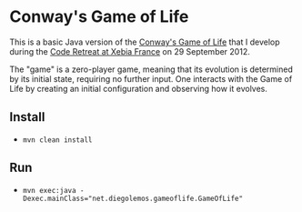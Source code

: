 # Conway's Game of Life
This is a basic Java version of the [Conway's Game of Life](http://en.wikipedia.org/wiki/Conway's_Game_of_Life) that I develop during the [Code Retreat at Xebia France](http://www.duchess-france.org/retour-du-code-retreat-du-29-septembre-2012/) on 29 September 2012.

The "game" is a zero-player game, meaning that its evolution is determined by its initial state, requiring no further input. One interacts with the Game of Life by creating an initial configuration and observing how it evolves.

## Install
- `mvn clean install`

## Run 
- `mvn exec:java -Dexec.mainClass="net.diegolemos.gameoflife.GameOfLife"`
